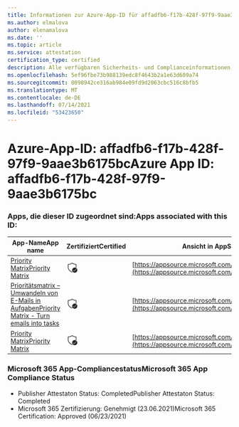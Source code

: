 ```yaml
---
title: Informationen zur Azure-App-ID für affadfb6-f17b-428f-97f9-9aae3b6175bc
ms.author: elmalova
author: elenamalova
ms.date: ''
ms.topic: article
ms.service: attestation
certification_type: certified
description: Alle verfügbaren Sicherheits- und Complianceinformationen für affadfb6-f17b-428f-97f9-9aae3b6175bc.
ms.openlocfilehash: 5ef96fbe73b988139edc8f4643b2a1e63d609a74
ms.sourcegitcommit: 0098942ce316ab984e09fd9d2063cbc516c8bfb5
ms.translationtype: MT
ms.contentlocale: de-DE
ms.lasthandoff: 07/14/2021
ms.locfileid: "53423650"
---
```

# <a name="azure-app-id-affadfb6-f17b-428f-97f9-9aae3b6175bc"></a><span data-ttu-id="5ce9a-103">Azure-App-ID: affadfb6-f17b-428f-97f9-9aae3b6175bc</span><span class="sxs-lookup"><span data-stu-id="5ce9a-103">Azure App ID: affadfb6-f17b-428f-97f9-9aae3b6175bc</span></span>


### <a name="apps-associated-with-this-id"></a><span data-ttu-id="5ce9a-104">Apps, die dieser ID zugeordnet sind:</span><span class="sxs-lookup"><span data-stu-id="5ce9a-104">Apps associated with this ID:</span></span>
| <span data-ttu-id="5ce9a-105">**App-Name**</span><span class="sxs-lookup"><span data-stu-id="5ce9a-105">**App name**</span></span> | <span data-ttu-id="5ce9a-106">**Zertifiziert**</span><span class="sxs-lookup"><span data-stu-id="5ce9a-106">**Certified**</span></span> | <span data-ttu-id="5ce9a-107">**Ansicht in AppSource**</span><span class="sxs-lookup"><span data-stu-id="5ce9a-107">**View in AppSource**</span></span> |
|-|-|-|
| [<span data-ttu-id="5ce9a-108">Priority Matrix</span><span class="sxs-lookup"><span data-stu-id="5ce9a-108">Priority Matrix</span></span>](https://docs.microsoft.com/en-us/microsoft-365-app-certification/forward/WA104382005) | <img alt="Certified application badge" src="../media/certified-badge.png" height="25" width="25" /> | [https://appsource.microsoft.com/product/office/WA104382005](https://appsource.microsoft.com/product/office/WA104382005) |
| [<span data-ttu-id="5ce9a-109">Prioritätsmatrix – Umwandeln von E-Mails in Aufgaben</span><span class="sxs-lookup"><span data-stu-id="5ce9a-109">Priority Matrix - Turn emails into tasks</span></span>](https://docs.microsoft.com/en-us/microsoft-365-app-certification/forward/WA104381735) | <img alt="Certified application badge" src="../media/certified-badge.png" height="25" width="25" /> | [https://appsource.microsoft.com/product/office/WA104381735](https://appsource.microsoft.com/product/office/WA104381735) |
| [<span data-ttu-id="5ce9a-110">Priority Matrix</span><span class="sxs-lookup"><span data-stu-id="5ce9a-110">Priority Matrix</span></span>](https://docs.microsoft.com/en-us/microsoft-365-app-certification/forward/appfluenceinc.m_pm_msft) | <img alt="Certified application badge" src="../media/certified-badge.png" height="25" width="25" /> | [https://appsource.microsoft.com/product/office/appfluenceinc.m_pm_msft](https://appsource.microsoft.com/product/office/appfluenceinc.m_pm_msft) |

### <a name="microsoft-365-app-compliance-status"></a><span data-ttu-id="5ce9a-111">Microsoft 365 App-Compliancestatus</span><span class="sxs-lookup"><span data-stu-id="5ce9a-111">Microsoft 365 App Compliance Status</span></span>
- <span data-ttu-id="5ce9a-112">Publisher Attestaton Status: Completed</span><span class="sxs-lookup"><span data-stu-id="5ce9a-112">Publisher Attestaton Status: Completed</span></span>
- <span data-ttu-id="5ce9a-113">Microsoft 365 Zertifizierung: Genehmigt (23.06.2021)</span><span class="sxs-lookup"><span data-stu-id="5ce9a-113">Microsoft 365 Certification: Approved (06/23/2021)</span></span>

